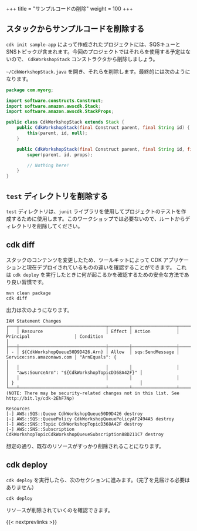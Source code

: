 +++
title = "サンプルコードの削除"
weight = 100
+++

## スタックからサンプルコードを削除する

`cdk init sample-app` によって作成されたプロジェクトには、SQSキューとSNSトピックが含まれます。今回のプロジェクトではそれらを使用する予定はないので、 `CdkWorkshopStack` コンストラクタから削除しましょう。

`~/CdkWorkshopStack.java` を開き、それらを削除します。最終的には次のようになります。

```java
package com.myorg;

import software.constructs.Construct;
import software.amazon.awscdk.Stack;
import software.amazon.awscdk.StackProps;

public class CdkWorkshopStack extends Stack {
    public CdkWorkshopStack(final Construct parent, final String id) {
        this(parent, id, null);
    }

    public CdkWorkshopStack(final Construct parent, final String id, final StackProps props) {
        super(parent, id, props);

        // Nothing here!
    }
}
```

## `test` ディレクトリを削除する

`test` ディレクトリは、`junit` ライブラリを使用してプロジェクトのテストを作成するために使用します。このワークショップでは必要ないので、ルートからディレクトリを削除してください。

## cdk diff

スタックのコンテンツを変更したため、ツールキットによって CDK アプリケーションと現在デプロイされているものの違いを確認することができます。 これは `cdk deploy` を実行したときに何が起こるかを確認するための安全な方法であり良い習慣です。

```
mvn clean package
cdk diff
```

出力は次のようになります。

```
IAM Statement Changes
┌───┬─────────────────────────────────┬────────┬─────────────────┬───────────────────────────┬──────────────────────────────────────────────────┐
│   │ Resource                        │ Effect │ Action          │ Principal                 │ Condition                                        │
├───┼─────────────────────────────────┼────────┼─────────────────┼───────────────────────────┼──────────────────────────────────────────────────┤
│ - │ ${CdkWorkshopQueue50D9D426.Arn} │ Allow  │ sqs:SendMessage │ Service:sns.amazonaws.com │ "ArnEquals": {                                   │
│   │                                 │        │                 │                           │   "aws:SourceArn": "${CdkWorkshopTopicD368A42F}" │
│   │                                 │        │                 │                           │ }                                                │
└───┴─────────────────────────────────┴────────┴─────────────────┴───────────────────────────┴──────────────────────────────────────────────────┘
(NOTE: There may be security-related changes not in this list. See http://bit.ly/cdk-2EhF7Np)

Resources
[-] AWS::SQS::Queue CdkWorkshopQueue50D9D426 destroy
[-] AWS::SQS::QueuePolicy CdkWorkshopQueuePolicyAF2494A5 destroy
[-] AWS::SNS::Topic CdkWorkshopTopicD368A42F destroy
[-] AWS::SNS::Subscription CdkWorkshopTopicCdkWorkshopQueueSubscription88D211C7 destroy
```

想定の通り、既存のリソースがすっかり削除されることになります。

## cdk deploy

`cdk deploy` を実行したら、次のセクションに進みます。（完了を見届ける必要はありません）

```
cdk deploy
```

リソースが削除されていくのを確認できます。

{{< nextprevlinks >}}